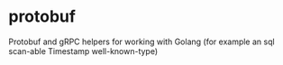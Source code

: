 # protobuf
Protobuf and gRPC helpers for working with Golang (for example an sql scan-able Timestamp well-known-type)
